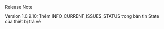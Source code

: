 Release Note

Version 1.0.9.10:
Thêm INFO_CURRENT_ISSUES_STATUS trong bản tin State của thiết bị trả về
    

